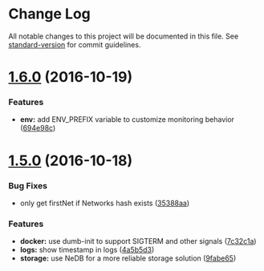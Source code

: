 # Change Log

All notable changes to this project will be documented in this file. See [standard-version](https://github.com/conventional-changelog/standard-version) for commit guidelines.

<a name="1.6.0"></a>
# [1.6.0](https://github.com/joakimbeng/katalog/compare/v1.5.0...v1.6.0) (2016-10-19)


### Features

* **env:** add ENV_PREFIX variable to customize monitoring behavior ([694e98c](https://github.com/joakimbeng/katalog/commit/694e98c))



<a name="1.5.0"></a>
# [1.5.0](https://github.com/joakimbeng/katalog/compare/1.4.2...v1.5.0) (2016-10-18)


### Bug Fixes

* only get firstNet if Networks hash exists ([35388aa](https://github.com/joakimbeng/katalog/commit/35388aa))


### Features

* **docker:** use dumb-init to support SIGTERM and other signals ([7c32c1a](https://github.com/joakimbeng/katalog/commit/7c32c1a))
* **logs:** show timestamp in logs ([4a5b5d3](https://github.com/joakimbeng/katalog/commit/4a5b5d3))
* **storage:** use NeDB for a more reliable storage solution ([9fabe65](https://github.com/joakimbeng/katalog/commit/9fabe65))
